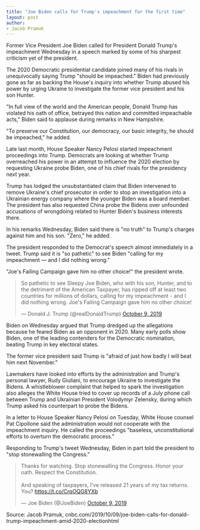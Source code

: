 ```yaml
---
title: "Joe Biden calls for Trump's impeachment for the first time"
layout: post
author:
- Jacob Pramuk
---
```


Former Vice President Joe Biden called for President Donald Trump's impeachment Wednesday in a speech marked by some of his sharpest criticism yet of the president.

The 2020 Democratic presidential candidate joined many of his rivals in unequivocally saying Trump "should be impeached." Biden had previously gone as far as backing the House's inquiry into whether Trump abused his power by urging Ukraine to investigate the former vice president and his son Hunter.

"In full view of the world and the American people, Donald Trump has violated his oath of office, betrayed this nation and committed impeachable acts," Biden said to applause during remarks in New Hampshire.

"To preserve our Constitution, our democracy, our basic integrity, he should be impeached," he added.

Late last month, House Speaker Nancy Pelosi started impeachment proceedings into Trump. Democrats are looking at whether Trump overreached his power in an attempt to influence the 2020 election by requesting Ukraine probe Biden, one of his chief rivals for the presidency next year.

Trump has lodged the unsubstantiated claim that Biden intervened to remove Ukraine's chief prosecutor in order to stop an investigation into a Ukrainian energy company where the younger Biden was a board member. The president has also requested China probe the Bidens over unfounded accusations of wrongdoing related to Hunter Biden's business interests there.

In his remarks Wednesday, Biden said there is "no truth" to Trump's charges against him and his son. "Zero," he added.

The president responded to the Democrat's speech almost immediately in a tweet. Trump said it is "so pathetic" to see Biden "calling for my impeachment — and I did nothing wrong."

"Joe's Failing Campaign gave him no other choice!" the president wrote.

<blockquote class="twitter-tweet"><p lang="en" dir="ltr">So pathetic to see Sleepy Joe Biden, who with his son, Hunter, and to the detriment of the American Taxpayer, has ripped off at least two countries for millions of dollars, calling for my impeachment - and I did nothing wrong. Joe's Failing Campaign gave him no other choice!</p>&mdash; Donald J. Trump (@realDonaldTrump) <a href="https://twitter.com/realDonaldTrump/status/1181991604493656064?ref_src=twsrc%5Etfw">October 9, 2019</a></blockquote>

Biden on Wednesday argued that Trump dredged up the allegations because he feared Biden as an opponent in 2020. Many early polls show Biden, one of the leading contenders for the Democratic nomination, beating Trump in key electoral states.

The former vice president said Trump is "afraid of just how badly I will beat him next November."

Lawmakers have looked into efforts by the administration and Trump's personal lawyer, Rudy Giuliani, to encourage Ukraine to investigate the Bidens. A whistleblower complaint that helped to spark the investigation also alleges the White House tried to cover up records of a July phone call between Trump and Ukrainian President Volodymyr Zelensky, during which Trump asked his counterpart to probe the Bidens.

In a letter to House Speaker Nancy Pelosi on Tuesday, White House counsel Pat Cipollone said the administration would not cooperate with the impeachment inquiry. He called the proceedings "baseless, unconstitutional efforts to overturn the democratic process."

Responding to Trump's tweet Wednesday, Biden in part told the president to "stop stonewalling the Congress."

<blockquote class="twitter-tweet"><p lang="en" dir="ltr">Thanks for watching. Stop stonewalling the Congress. Honor your oath. Respect the Constitution.<br><br>And speaking of taxpayers, I've released 21 years of my tax returns. You? <a href="https://t.co/CrqOQG8YXb">https://t.co/CrqOQG8YXb</a></p>&mdash; Joe Biden (@JoeBiden) <a href="https://twitter.com/JoeBiden/status/1181997336052080647?ref_src=twsrc%5Etfw">October 9, 2019</a></blockquote> <script async src="https://platform.twitter.com/widgets.js" charset="utf-8"></script>

Source: Jacob Pramuk, cnbc.com/2019/10/09/joe-biden-calls-for-donald-trump-impeachment-amid-2020-electionhtml
